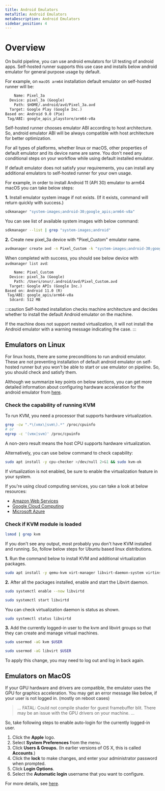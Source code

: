 ```yaml
---
title: Android Emulators
metaTitle: Android Emulators
metaDescription: Android Emulators
sidebar_position: 4
---
```


# Overview

On build pipeline, you can use android emulators for UI testing of android apps. Self-hosted runner supports this use case and installs below android emulator for general purpose usage by default.

For example, on `macOS arm64` installation default emulator on self-hosted runner will be:

```txt
    Name: Pixel_3a
  Device: pixel_3a (Google)
    Path: $HOME/.android/avd/Pixel_3a.avd
  Target: Google Play (Google Inc.)
Based on: Android 9.0 (Pie)
 Tag/ABI: google_apis_playstore/arm64-v8a
```

Self-hosted runner chooses emulator ABI according to host architecture. So, android emulator ABI will be always compatible with host architecture for better optimization.

For all types of platforms, whether linux or macOS, other properties of default emulator and its device name are same. You don't need any conditional steps on your workflow while using default installed emulator.

If default emulator does not satisfy your requirements, you can install any additional emulators to self-hosted runner for your own usage.

For example, in order to install Android 11 (API 30) emulator to arm64 macOS you can take below steps:

**1.** Install emulator system image if not exists. (If it exists, command will return quickly with success.)

```bash
sdkmanager "system-images;android-30;google_apis;arm64-v8a"
```

You can see list of available system images with below command:

```bash
sdkmanager --list | grep "system-images;android"
```

**2.** Create new pixel_3a device with "Pixel_Custom" emulator name.

```bash
avdmanager create avd -n Pixel_Custom -k "system-images;android-30;google_apis;arm64-v8a" -c 512M -d pixel_3a
```

When completed with success, you should see below device with `avdmanager list avd`:

```txt
    Name: Pixel_Custom
  Device: pixel_3a (Google)
    Path: /Users/onur/.android/avd/Pixel_Custom.avd
  Target: Google APIs (Google Inc.)
Based on: Android 11.0 (R)
 Tag/ABI: google_apis/arm64-v8a
  Sdcard: 512 MB
```

:::caution
Self-hosted installation checks machine architecture and decides whether to install the default Android emulator on the machine.

If the machine does not support nested virtualization, it will not install the Android emulator with a warning message indicating the case.
:::

## Emulators on Linux

For linux hosts, there are some preconditions to run android emulator. These are not preventing installation of default android emulator on self-hosted runner but you won't be able to start or use emulator on pipeline. So, you should check and satisfy them.

Although we summarize key points on below sections, you can get more detailed information about configuring hardware acceleration for the android emulator from [here](https://developer.android.com/studio/run/emulator-acceleration#dependencies-gpu).

### Check the capability of running KVM

To run KVM, you need a processor that supports hardware virtualization.

```bash
grep -cw ".*\(vmx\|svm\).*" /proc/cpuinfo
# or
egrep -c '(vmx|svm)' /proc/cpuinfo
```

A non-zero result means the host CPU supports hardware virtualization.

Alternatively, you can use below command to check capability:

```bash
sudo apt install -y cpu-checker >/dev/null 2>&1 && sudo kvm-ok
```

If virtualization is not enabled, be sure to enable the virtualization feature in your system.

If you're using cloud computing services, you can take a look at below resources:

- [Amazon Web Services](https://aws.amazon.com/blogs/compute/running-hyper-v-on-amazon-ec2-bare-metal-instances/)
- [Google Cloud Computing](https://cloud.google.com/compute/docs/instances/enable-nested-virtualization-vm-instances)
- [Microsoft Azure](https://azure.microsoft.com/en-us/blog/nested-virtualization-in-azure)

### Check if KVM module is loaded

```bash
lsmod | grep kvm
```

If you don't see any output, most probably you don't have KVM installed and running. So, follow below steps for Ubuntu based linux distributions.

**1.** Run the command below to install KVM and additional virtualization packages.

```bash
sudo apt install -y qemu-kvm virt-manager libvirt-daemon-system virtinst libvirt-clients bridge-utils
```

**2.** After all the packages installed, enable and start the Libvirt daemon.

```bash
sudo systemctl enable --now libvirtd
```

```bash
sudo systemctl start libvirtd
```

You can check virtualization daemon is status as shown.

```bash
sudo systemctl status libvirtd
```

**3.** Add the currently logged-in user to the kvm and libvirt groups so that they can create and manage virtual machines.

```bash
sudo usermod -aG kvm $USER
```

```bash
sudo usermod -aG libvirt $USER
```

To apply this change, you may need to log out and log in back again.

## Emulators on MacOS

If your GPU hardware and drivers are compatible, the emulator uses the GPU for graphics acceleration. You may get an error message like below, if your user is not logged in. (mostly on reboot cases)

> ... FATAL: Could not compile shader for guest framebuffer blit. There may be an issue with the GPU drivers on your machine. ...

So, take following steps to enable auto-login for the currently logged-in user.

1. Click the **Apple** logo.
2. Select **System Preferences** from the menu.
3. Click **Users & Groups.** (In earlier versions of OS X, this is called **Accounts**.)
4. Click the **lock** to make changes, and enter your administrator password when prompted.
5. Click **Login Options**.
6. Select the **Automatic login** username that you want to configure.

For more details, see [here](https://support.apple.com/en-us/HT201476).
